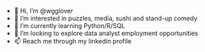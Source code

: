 - 👋 Hi, I’m @wgglover
- 👀 I’m interested in puzzles, media, sushi and stand-up comedy
- 🌱 I’m currently learning Python/R/SQL
- 💞️ I’m looking to explore data analyst employment opportunities
- 📫 Reach me through my linkedin profile

<!---
wgglover/wgglover is a ✨ special ✨ repository because its `README.md` (this file) appears on your GitHub profile.
You can click the Preview link to take a look at your changes.
--->
